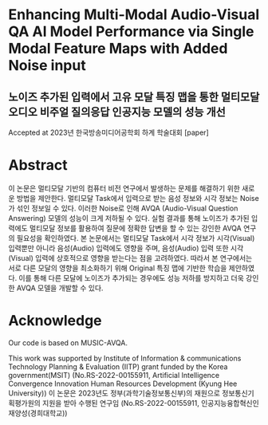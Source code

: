 # Enhancing Multi-Modal Audio-Visual QA AI Model Performance via Single Modal Feature Maps with Added Noise input

## 노이즈 추가된 입력에서 고유 모달 특징 맵을 통한 멀티모달 오디오 비주얼 질의응답 인공지능 모델의 성능 개선
Accepted at 2023년 한국방송미디어공학회 하계 학술대회
[paper]

# Abstract

이 논문은 멀티모달 기반의 컴퓨터 비전 연구에서 발생하는 문제를 해결하기 위한 새로운 방법을 제안한다. 멀티모달 Task에서 입력으로 받는 음성 정보와 시각 정보는 Noise가 섞인 정보일 수 있다. 이러한 Noise로 인해 AVQA (Audio-Visual Question Answering) 모델의 성능이 크게 저하될 수 있다. 실험 결과를 통해 노이즈가 추가된 입력에도 멀티모달 정보를 활용하여 질문에 정확한 답변을 할 수 있는 강인한 AVQA 연구의 필요성을 확인하였다. 본 논문에서는 멀티모달 Task에서 시각 정보가 시각(Visual) 입력뿐만 아니라 음성(Audio) 입력에도 영향을 주며, 음성(Audio) 입력 또한 시각(Visual) 입력에 상호적으로 영향을 받는다는 점을 고려하였다. 따라서 본 연구에서는 서로 다른 모달의 영향을 최소화하기 위해 Original 특징 맵에 기반한 학습을 제안하였다. 이를 통해 다른 모달에 노이즈가 추가되는 경우에도 성능 저하를 방지하고 더욱 강인한 AVQA 모델을 개발할 수 있다.


# Acknowledge
Our code is based on MUSIC-AVQA.

This work was supported by Institute of Information & communications Technology Planning & Evaluation (IITP) grant funded by the Korea government(MSIT) (No.RS-2022-00155911, Artificial Intelligence Convergence Innovation Human Resources Development (Kyung Hee University))
이 논문은 2023년도 정부(과학기술정보통신부)의 재원으로 정보통신기획평가원의 지원을 받아 수행된 연구임 (No.RS-2022-00155911, 인공지능융합혁신인재양성(경희대학교))
